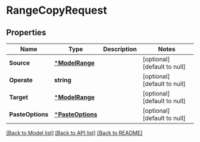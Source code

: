 # RangeCopyRequest

## Properties
Name | Type | Description | Notes
------------ | ------------- | ------------- | -------------
**Source** | [***ModelRange**](Range.md) |  | [optional] [default to null]
**Operate** | **string** |  | [optional] [default to null]
**Target** | [***ModelRange**](Range.md) |  | [optional] [default to null]
**PasteOptions** | [***PasteOptions**](PasteOptions.md) |  | [optional] [default to null]

[[Back to Model list]](../README.md#documentation-for-models) [[Back to API list]](../README.md#documentation-for-api-endpoints) [[Back to README]](../README.md)


